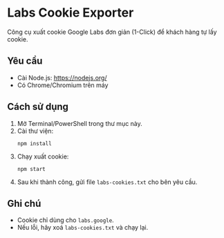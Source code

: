 # Labs Cookie Exporter

Công cụ xuất cookie Google Labs đơn giản (1-Click) để khách hàng tự lấy cookie.

## Yêu cầu
- Cài Node.js: https://nodejs.org/
- Có Chrome/Chromium trên máy

## Cách sử dụng
1. Mở Terminal/PowerShell trong thư mục này.
2. Cài thư viện:
   ```
   npm install
   ```
3. Chạy xuất cookie:
   ```
   npm start
   ```
4. Sau khi thành công, gửi file `labs-cookies.txt` cho bên yêu cầu.

## Ghi chú
- Cookie chỉ dùng cho `labs.google`.
- Nếu lỗi, hãy xoá `labs-cookies.txt` và chạy lại.
